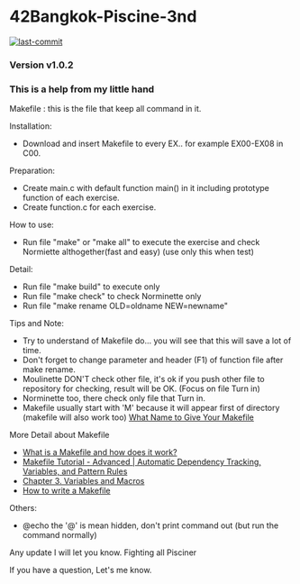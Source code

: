 # 42Bangkok-Piscine-3nd

[![last-commit](https://img.shields.io/github/last-commit/sirawit-suk/42Bangkok-Piscine-3nd?logo=github&logoColor=white)](https://github.com/sirawit-suk/42Bangkok-Piscine-3nd) 
### Version v1.0.2
### This is a help from my little hand

Makefile : this is the file that keep all command in it.

Installation:
- Download and insert Makefile to every EX.. for example EX00-EX08 in C00.

Preparation:
- Create main.c with default function main() in it including prototype function of each exercise.
- Create function.c for each exercise.

How to use:
- Run file "make" or "make all" to execute the exercise and check Normiette althogether(fast and easy) (use only this when test)

Detail:
- Run file "make build" to execute only
- Run file "make check" to check Norminette only
- Run file "make rename OLD=oldname NEW=newname"

Tips and Note:
- Try to understand of Makefile do... you will see that this will save a lot of time.
- Don't forget to change parameter and header (F1) of function file after make rename.
- Moulinette DON'T check other file, it's ok if you push other file to repository for checking, result will be OK. (Focus on file Turn in)
- Norminette too, there check only file that Turn in.
- Makefile usually start with 'M' because it will appear first of directory (makefile will also work too) [What Name to Give Your Makefile](https://www.gnu.org/software/make/manual/html_node/Makefile-Names.html#Makefile-Names)

More Detail about Makefile 
- [What is a Makefile and how does it work?](https://opensource.com/article/18/8/what-how-makefile)
- [Makefile Tutorial - Advanced | Automatic Dependency Tracking, Variables, and Pattern Rules](https://www.youtube.com/watch?v=PiFUuQqW-v8&t=1s&ab_channel=Competer)
- [Chapter 3. Variables and Macros](https://www.oreilly.com/library/view/managing-projects-with/0596006101/ch03.html)
- [How to write a Makefile](https://github.com/amjadmajid/Makefile)

Others:
- @echo the '@' is mean hidden, don't print command out (but run the command normally)
  
Any update I will let you know.
Fighting all Pisciner

If you have a question, Let's me know. 